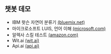 ## 챗봇 데모

- IBM 왓슨 자연어 분류기
  [(bluemix.net)<i class="icon icon-link"></i>](http://natural-language-classifier-demo.mybluemix.net/) <!-- .element: target="_blank" rel="noopener" -->
- 마이크로소프트 LUIS, 언어 이해
  [(microsoft.com)<i class="icon icon-link"></i>](https://www.microsoft.com/cognitive-services/en-us/language-understanding-intelligent-service-luis) <!-- .element: target="_blank" rel="noopener" -->
- 알렉사 스킬 테스트
  [(amazon.com)<i class="icon icon-link"></i>](https://developer.amazon.com/edw/home.html#/skill/amzn1.ask.skill.6b61e5a2-8c7d-46e6-a0d4-a6bca245c94e/en_US/testing) <!-- .element: target="_blank" rel="noopener" -->
- Wit.ai
  [(wit.ai)<i class="icon icon-link"></i>](https://wit.ai/airi-demo/My%20First%20App/stories)
- Api.ai
  [(api.ai)<i class="icon icon-link"></i>](https://console.api.ai/api-client/)
